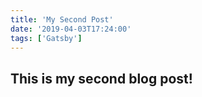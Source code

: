 ```yaml
---
title: 'My Second Post'
date: '2019-04-03T17:24:00'
tags: ['Gatsby']
---
```


## This is my second blog post!
